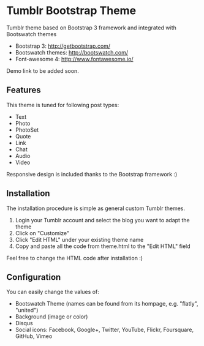Tumblr Bootstrap Theme
======================

Tumblr theme based on Bootstrap 3 framework and integrated with Bootswatch themes

* Bootstrap 3: http://getbootstrap.com/
* Bootswatch themes: http://bootswatch.com/
* Font-awesome 4: http://www.fontawesome.io/

Demo link to be added soon.


Features
-------------------------

This theme is tuned for following post types:

* Text
* Photo
* PhotoSet
* Quote
* Link
* Chat
* Audio
* Video

Responsive design is included thanks to the Bootstrap framework :)


Installation
-------------------------

The installation procedure is simple as general custom Tumblr themes.

1.	Login your Tumblr account and select the blog you want to adapt the theme
2.	Click on "Customize"
3.	Click "Edit HTML" under your existing theme name
4. 	Copy and paste all the code from theme.html to the "Edit HTML" field

Feel free to change the HTML code after installation :)


Configuration
-------------------------

You can easily change the values of:

* Bootswatch Theme (names can be found from its hompage, e.g. "flatly", "united")
* Background (image or color)
* Disqus
* Social icons: Facebook, Google+, Twitter, YouTube, Flickr, Foursquare, GitHub, Vimeo
